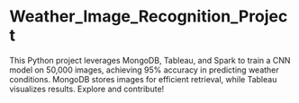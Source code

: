 # Weather_Image_Recognition_Project
This Python project leverages MongoDB, Tableau, and Spark to train a CNN model on 50,000 images, achieving 95% accuracy in predicting weather conditions. MongoDB stores images for efficient retrieval, while Tableau visualizes results. Explore and contribute!
